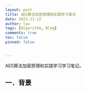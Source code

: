 ```yaml
---
layout: post
title: AES算法加密原理和实践学习笔记
date: 2023-11-12
author: lau
tags: [Algorithm, Blog]
comments: true
toc: false
pinned: false


---
```


AES算法加密原理和实践学习学习笔记。

<!-- more -->

## 一．背景

